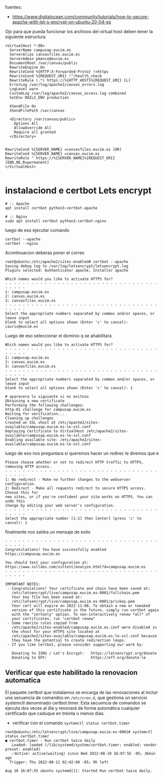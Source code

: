 fuentes:
- https://www.digitalocean.com/community/tutorials/how-to-secure-apache-with-let-s-encrypt-on-ubuntu-20-04-es

Ojo para que pueda funcionar  los archivos del virtual host deben tener la siguiente estructura
```shell
<VirtualHost *:80>
  ServerName campusap.eucim.es
  ServerAlias canvasfiles.eucim.es
  ServerAdmin pmanco@eucim.es
  DocumentRoot /var/canvas/public
  RewriteEngine On
  RewriteCond %{HTTP:X-Forwarded-Proto} !=https
  RewriteCond %{REQUEST_URI} !^/health_check
  RewriteRule (.*) https://%{HTTP_HOST}%{REQUEST_URI} [L]
  ErrorLog /var/log/apache2/canvas_errors.log
  LogLevel warn
  CustomLog /var/log/apache2/canvas_access.log combined
  SetEnv RAILS_ENV production

  XSendFile On
  XSendFilePath /var/canvas

  <Directory /var/canvas/public>
    Options All
    AllowOverride All
    Require all granted
  </Directory>


RewriteCond %{SERVER_NAME} =canvasfiles.eucim.es [OR]
RewriteCond %{SERVER_NAME} =canvas.eucim.es
RewriteRule ^ https://%{SERVER_NAME}%{REQUEST_URI} [END,NE,R=permanent]
</VirtualHost>
 
```

# instalaciond e certbot Lets encrypt

```shell
# :: Apache
apt install certbot python3-certbot-apache

# :: Nginx
sudo apt install certbot python3-certbot-nginx
```

luego de eso ejecutar comando
```shell
certbot --apache
certbot --nginx
```

Acontinuacion deberas poner el correo
```shell
root@ubuntu:/etc/apache2/sites-enabled# certbot --apache
Saving debug log to /var/log/letsencrypt/letsencrypt.log
Plugins selected: Authenticator apache, Installer apache

Which names would you like to activate HTTPS for?
- - - - - - - - - - - - - - - - - - - - - - - - - - - - - - - - - - - - - - - -
1: campusap.eucim.es
2: canvas.eucim.es
3: canvasfiles.eucim.es
- - - - - - - - - - - - - - - - - - - - - - - - - - - - - - - - - - - - - - - -
Select the appropriate numbers separated by commas and/or spaces, or leave input
blank to select all options shown (Enter 'c' to cancel): cauris@eucim.es
```

Luego de eso seleccionar el dominio q se ahabilitara

```shell
Which names would you like to activate HTTPS for?
- - - - - - - - - - - - - - - - - - - - - - - - - - - - - - - - - - - - - - - -
1: campusap.eucim.es
2: canvas.eucim.es
3: canvasfiles.eucim.es
- - - - - - - - - - - - - - - - - - - - - - - - - - - - - - - - - - - - - - - -
Select the appropriate numbers separated by commas and/or spaces, or leave input
blank to select all options shown (Enter 'c' to cancel): 1

# aparecera lo siguiente si es exitoso
Obtaining a new certificate
Performing the following challenges:
http-01 challenge for campusap.eucim.es
Waiting for verification...
Cleaning up challenges
Created an SSL vhost at /etc/apache2/sites-available/campusap.eucim.es-le-ssl.conf
Deploying Certificate to VirtualHost /etc/apache2/sites-available/campusap.eucim.es-le-ssl.conf
Enabling available site: /etc/apache2/sites-available/campusap.eucim.es-le-ssl.conf
```
luego de eso nos preguntara  si queremos hacer un redirec le diremos que `N`

```shell
Please choose whether or not to redirect HTTP traffic to HTTPS, removing HTTP access.
- - - - - - - - - - - - - - - - - - - - - - - - - - - - - - - - - - - - - - - -
1: No redirect - Make no further changes to the webserver configuration.
2: Redirect - Make all requests redirect to secure HTTPS access. Choose this for
new sites, or if you're confident your site works on HTTPS. You can undo this
change by editing your web server's configuration.
- - - - - - - - - - - - - - - - - - - - - - - - - - - - - - - - - - - - - - - -
Select the appropriate number [1-2] then [enter] (press 'c' to cancel): 1
```


finalmente nos saldra un mensaje de exito

```shell
- - - - - - - - - - - - - - - - - - - - - - - - - - - - - - - - - - - - - - - -
Congratulations! You have successfully enabled https://campusap.eucim.es

You should test your configuration at:
https://www.ssllabs.com/ssltest/analyze.html?d=campusap.eucim.es
- - - - - - - - - - - - - - - - - - - - - - - - - - - - - - - - - - - - - - - -

IMPORTANT NOTES:
 - Congratulations! Your certificate and chain have been saved at:
   /etc/letsencrypt/live/campusap.eucim.es-0001/fullchain.pem
   Your key file has been saved at:
   /etc/letsencrypt/live/campusap.eucim.es-0001/privkey.pem
   Your cert will expire on 2022-11-08. To obtain a new or tweaked
   version of this certificate in the future, simply run certbot again
   with the "certonly" option. To non-interactively renew *all* of
   your certificates, run "certbot renew"
 - Some rewrite rules copied from
   /etc/apache2/sites-enabled/campusap.eucim.es.conf were disabled in
   the vhost for your HTTPS site located at
   /etc/apache2/sites-available/campusap.eucim.es-le-ssl.conf because
   they have the potential to create redirection loops.
 - If you like Certbot, please consider supporting our work by:

   Donating to ISRG / Let's Encrypt:   https://letsencrypt.org/donate
   Donating to EFF:                    https://eff.org/donate-le
```

## Verificar que este habilitado la renovacion automatica
El paquete certbot que instalamos se encarga de las renovaciones al incluir una secuencia de comandos en `/etc/cron.d`, que gestiona un servicio systemctl denominado certbot.timer. Esta secuencia de comandos se ejecuta dos veces al día y renovará de forma automática cualquier certificado que caduque en treinta o menos días.

- verificar con el comando `systemctl status certbot.timer`

```shell
root@ubuntu:/etc/letsencrypt/live/campusap.eucim.es-0001# systemctl status certbot.timer
● certbot.timer - Run certbot twice daily
   Loaded: loaded (/lib/systemd/system/certbot.timer; enabled; vendor preset: enabled)
   ✅Active: active(waiting) since Wed 2022-08-10 16:07:55 -05; 36min ago
  Trigger: Thu 2022-08-11 02:42:00 -05; 9h left

Aug 10 16:07:55 ubuntu systemd[1]: Started Run certbot twice daily.
```
